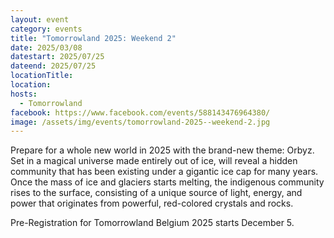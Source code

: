 ```yaml
---
layout: event
category: events
title: "Tomorrowland 2025: Weekend 2"
date: 2025/03/08
datestart: 2025/07/25
dateend: 2025/07/25
locationTitle:
location:
hosts:
  - Tomorrowland
facebook: https://www.facebook.com/events/588143476964380/
image: /assets/img/events/tomorrowland-2025--weekend-2.jpg
---
```


Prepare for a whole new world in 2025 with the brand-new theme: Orbyz. Set in a magical universe made entirely out of ice, will reveal a hidden community that has been existing under a gigantic ice cap for many years. Once the mass of ice and glaciers starts melting, the indigenous community rises to the surface, consisting of a unique source of light, energy, and power that originates from powerful, red-colored crystals and rocks.

Pre-Registration for Tomorrowland Belgium 2025 starts December 5.
